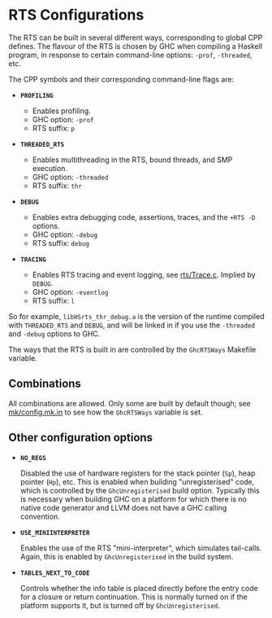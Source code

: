# RTS Configurations


The RTS can be built in several different ways, corresponding to global CPP defines.  The flavour of the RTS is chosen by GHC when compiling a Haskell program, in response to certain command-line options: `-prof`, `-threaded`, etc.


The CPP symbols and their corresponding command-line flags are:

- **`PROFILING`**

  - Enables profiling.
  - GHC option: `-prof`
  - RTS suffix: `p`

- **`THREADED_RTS`**

  - Enables multithreading in the RTS, bound threads, and SMP execution.
  - GHC option: `-threaded`
  - RTS suffix: `thr`

- **`DEBUG`**

  - Enables extra debugging code, assertions, traces, and the `+RTS -D` options.
  - GHC option: `-debug`
  - RTS suffix: `debug`

- **`TRACING`**

  - Enables RTS tracing and event logging, see [rts/Trace.c](/ghc/ghc/tree/master/ghc/rts/Trace.c).  Implied by `DEBUG`.
  - GHC option: `-eventlog`
  - RTS suffix: `l`


So for example, `libHSrts_thr_debug.a` is the version of the runtime compiled with `THREADED_RTS` and `DEBUG`, and will be linked in if you use the `-threaded` and `-debug` options to GHC.


The ways that the RTS is built in are controlled by the `GhcRTSWays` Makefile variable.  

## Combinations


All combinations are allowed.  Only some are built by default though; see [mk/config.mk.in](/ghc/ghc/tree/master/mk/config.mk.in)[](/trac/ghc/export/HEAD/ghc/mk/config.mk.in) to see how the `GhcRTSWays` variable is set.

## Other configuration options

- **`NO_REGS`**

  Disabled the use of hardware registers for the stack pointer (`Sp`), heap pointer (`Hp`), etc.  This is
enabled when building "unregisterised" code, which is controlled by the `GhcUnregisterised` build option.
Typically this is necessary when building GHC on a platform for which there is no native code generator
and LLVM does not have a GHC calling convention.

- **`USE_MINIINTERPRETER`**

  Enables the use of the RTS "mini-interpreter", which simulates tail-calls.  Again, this is enabled by
`GhcUnregisterised` in the build system.

- **`TABLES_NEXT_TO_CODE`**

  Controls whether the info table is placed directly before the entry code for a closure or return continuation.
This is normally turned on if the platform supports it, but is turned off by `GhcUnregisterised`.